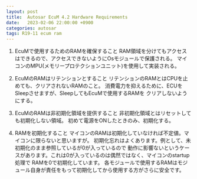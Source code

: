 ```yaml
---
layout: post
title:  Autosar EcuM 4.2 Hardware Requirements
date:   2023-02-06 22:00:00 +0900
categories: autosar
tags: R19-11 ecum ram 
---
```




1. EcuMで使用するためのRAMを確保すること
RAM領域を分けてもアクセスはできるので、アクセスできないようにOsモジュールで保護される。
マイコンのMPU(メモリープロテクションユニット)を使用して実装される。

1. EcuMのRAMはリテンションとすること
リテンションのRAMとはCPUを止めても、クリアされないRAMのこと。
消費電力を抑えるために、ECUをSleepさせますが、SleepしてもEcuMで使用するRAMを
クリアしないようにする。

1. EcuMのRAMは非初期化領域を提供すること
非初期化領域とはリセットしても初期化しない領域。
初めて電源をONしたときのみ、初期化する。

1. RAMを初期化すること
マイコンのRAMは初期化していなければ不定値。マイコンに限らないと思いますが。
初期化忘れはよくあります。例として、未初期化のまま参照しているが0が入っているので
動作に影響ないというケースがあります。これは0が入っているのは偶然ではなく、マイコンのstartup処理で
RAMを0で初期化しています。
各モジュールで使用するRAMはモジュール自身が責任をもって初期化してから使用する方がさらに安全です。
